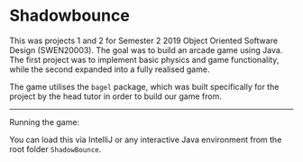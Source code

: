 # Shadowbounce

This was projects 1 and 2 for Semester 2 2019 Object Oriented Software Design (SWEN20003).
The goal was to build an arcade game using Java. The first project was to implement basic physics and game functionality, while the second expanded into a fully realised game.

The game utilises the `bagel` package, which was built specifically for the project by the head tutor in order to build our game from. 

---
Running the game:

You can load this via IntelliJ or any interactive Java environment from the root folder `ShadowBounce`.
